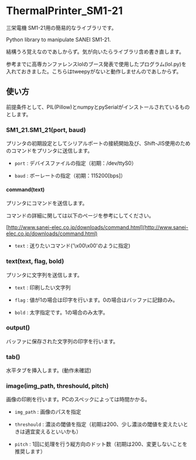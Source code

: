 # ThermalPrinter_SM1-21

三栄電機 SM1-21用の簡易的なライブラリです。

Python library to manipulate SANEI SM1-21.

結構うろ覚えなのであしからず。気が向いたらライブラリ含め書き直します。

参考までに高専カンファレンスlolのブース発表で使用したプログラム(lol.py)を入れておきました。こちらはtweepyがないと動作しませんのであしからず。

## 使い方

前提条件として、PIL(Pillow)とnumpyとpySerialがインストールされているものとします。

### SM1_21.SM1_21(port, baud)

プリンタの初期設定としてシリアルポートの接続開始及び、Shift-JIS使用のためのコマンドをプリンタに送信します。

* `port` : デバイスファイルの指定（初期：/dev/ttyS0）

* `baud` : ボーレートの指定（初期：115200[bps]）

#### command(text)

プリンタにコマンドを送信します。

コマンドの詳細に関しては以下のページを参考にしてください。

[http://www.sanei-elec.co.jp/downloads/command.html](http://www.sanei-elec.co.jp/downloads/command.html)

* `text` : 送りたいコマンド('\x00\x00'のように指定)

### text(text, flag, bold)

プリンタに文字列を送信します。  

* `text` : 印刷したい文字列

* `flag` : 値が1の場合は印字を行います。0の場合はバッファに記録のみ。

* `bold` : 太字指定です。1の場合のみ太字。

### output()

バッファに保存された文字列の印字を行います。

### tab()

水平タブを挿入します。(動作未確認)

### image(img_path, threshould, pitch)

画像の印刷を行います。PCのスペックによっては時間かかる。

* `img_path` : 画像のパスを指定

* `threshould` : 濃淡の閾値を指定（初期は200、少し濃淡の閾値を変えたいときは適宜変えるといいかも）

* `pitch` : 1回に処理を行う縦方向のドット数（初期は200、変更しないことを推奨します）
